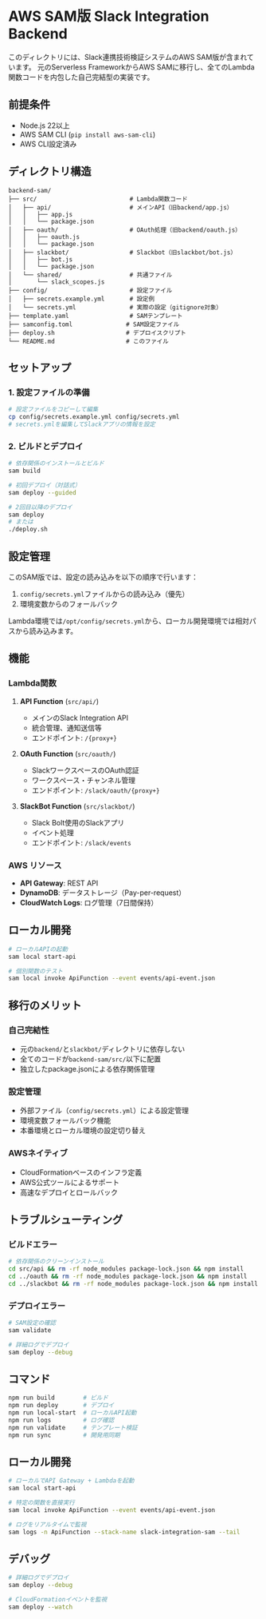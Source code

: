 # AWS SAM版 Slack Integration Backend

このディレクトリには、Slack連携技術検証システムのAWS SAM版が含まれています。
元のServerless FrameworkからAWS SAMに移行し、全てのLambda関数コードを内包した自己完結型の実装です。

## 前提条件

- Node.js 22以上
- AWS SAM CLI (`pip install aws-sam-cli`)
- AWS CLI設定済み

## ディレクトリ構造

```
backend-sam/
├── src/                          # Lambda関数コード
│   ├── api/                      # メインAPI（旧backend/app.js）
│   │   ├── app.js
│   │   └── package.json
│   ├── oauth/                    # OAuth処理（旧backend/oauth.js）
│   │   ├── oauth.js
│   │   └── package.json
│   ├── slackbot/                 # Slackbot（旧slackbot/bot.js）
│   │   ├── bot.js
│   │   └── package.json
│   └── shared/                   # 共通ファイル
│       └── slack_scopes.js
├── config/                       # 設定ファイル
│   ├── secrets.example.yml       # 設定例
│   └── secrets.yml               # 実際の設定（gitignore対象）
├── template.yaml                 # SAMテンプレート
├── samconfig.toml               # SAM設定ファイル
├── deploy.sh                    # デプロイスクリプト
└── README.md                    # このファイル
```

## セットアップ

### 1. 設定ファイルの準備

```bash
# 設定ファイルをコピーして編集
cp config/secrets.example.yml config/secrets.yml
# secrets.ymlを編集してSlackアプリの情報を設定
```

### 2. ビルドとデプロイ

```bash
# 依存関係のインストールとビルド
sam build

# 初回デプロイ（対話式）
sam deploy --guided

# 2回目以降のデプロイ
sam deploy
# または
./deploy.sh
```

## 設定管理

このSAM版では、設定の読み込みを以下の順序で行います：

1. `config/secrets.yml`ファイルからの読み込み（優先）
2. 環境変数からのフォールバック

Lambda環境では`/opt/config/secrets.yml`から、ローカル開発環境では相対パスから読み込みます。

## 機能

### Lambda関数

1. **API Function** (`src/api/`)
   - メインのSlack Integration API
   - 統合管理、通知送信等
   - エンドポイント: `/{proxy+}`

2. **OAuth Function** (`src/oauth/`)
   - SlackワークスペースのOAuth認証
   - ワークスペース・チャンネル管理
   - エンドポイント: `/slack/oauth/{proxy+}`

3. **SlackBot Function** (`src/slackbot/`)
   - Slack Bolt使用のSlackアプリ
   - イベント処理
   - エンドポイント: `/slack/events`

### AWS リソース

- **API Gateway**: REST API
- **DynamoDB**: データストレージ（Pay-per-request）
- **CloudWatch Logs**: ログ管理（7日間保持）

## ローカル開発

```bash
# ローカルAPIの起動
sam local start-api

# 個別関数のテスト
sam local invoke ApiFunction --event events/api-event.json
```

## 移行のメリット

### 自己完結性
- 元の`backend/`と`slackbot/`ディレクトリに依存しない
- 全てのコードが`backend-sam/src/`以下に配置
- 独立したpackage.jsonによる依存関係管理

### 設定管理
- 外部ファイル（`config/secrets.yml`）による設定管理
- 環境変数フォールバック機能
- 本番環境とローカル環境の設定切り替え

### AWSネイティブ
- CloudFormationベースのインフラ定義
- AWS公式ツールによるサポート
- 高速なデプロイとロールバック

## トラブルシューティング

### ビルドエラー
```bash
# 依存関係のクリーンインストール
cd src/api && rm -rf node_modules package-lock.json && npm install
cd ../oauth && rm -rf node_modules package-lock.json && npm install
cd ../slackbot && rm -rf node_modules package-lock.json && npm install
```

### デプロイエラー
```bash
# SAM設定の確認
sam validate

# 詳細ログでデプロイ
sam deploy --debug
```

## コマンド

```bash
npm run build        # ビルド
npm run deploy       # デプロイ
npm run local-start  # ローカルAPI起動
npm run logs         # ログ確認
npm run validate     # テンプレート検証
npm run sync         # 開発用同期
```

## ローカル開発

```bash
# ローカルでAPI Gateway + Lambdaを起動
sam local start-api

# 特定の関数を直接実行
sam local invoke ApiFunction --event events/api-event.json

# ログをリアルタイムで監視
sam logs -n ApiFunction --stack-name slack-integration-sam --tail
```

## デバッグ

```bash
# 詳細ログでデプロイ
sam deploy --debug

# CloudFormationイベントを監視
sam deploy --watch
```
